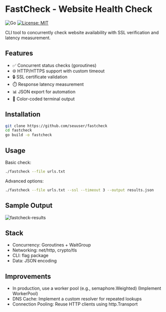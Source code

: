 # FastCheck - Website Health Check

![Go](https://img.shields.io/badge/Go-1.23+-00ADD8?logo=go)
[![License: MIT](https://img.shields.io/badge/License-MIT-blue.svg)](LICENSE)

CLI tool to concurrently check website availability with SSL verification and latency measurement.

## Features

- ✅ Concurrent status checks (goroutines)
- 🌐 HTTP/HTTPS support with custom timeout
- 🔒 SSL certificate validation
- ⏱️ Response latency measurement
- 📊 JSON export for automation
- 🎨 Color-coded terminal output

## Installation

```bash
git clone https://github.com/seuuser/fastcheck
cd fastcheck
go build -o fastcheck
```

## Usage

Basic check:
```bash
./fastcheck --file urls.txt
```

Advanced options:
```bash
./fastcheck --file urls.txt --ssl --timeout 3 --output results.json
```

## Sample Output
![fastcheck-results](https://github.com/user-attachments/assets/76a72040-d9c9-4912-af76-ab393496f586)

## Stack
- Concurrency: Goroutines + WaitGroup
- Networking: net/http, crypto/tls
- CLI: flag package
- Data: JSON encoding


## Improvements
- In production, use a worker pool (e.g., semaphore.Weighted) (Implement WorkerPool)
- DNS Cache: Implement a custom resolver for repeated lookups
- Connection Pooling: Reuse HTTP clients using http.Transport
